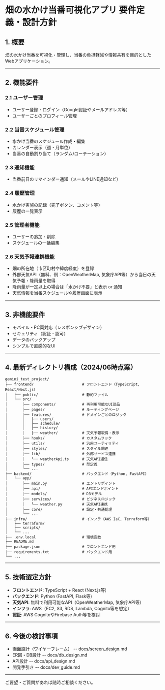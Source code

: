 # 畑の水かけ当番可視化アプリ 要件定義・設計方針

## 1. 概要
畑の水かけ当番を可視化・管理し、当番の負担軽減や情報共有を目的としたWebアプリケーション。

---

## 2. 機能要件

### 2.1 ユーザー管理
- ユーザー登録・ログイン（Google認証やメールアドレス等）
- ユーザーごとのプロフィール管理

### 2.2 当番スケジュール管理
- 水かけ当番のスケジュール作成・編集
- カレンダー表示（週・月単位）
- 当番の自動割り当て（ランダム/ローテーション）

### 2.3 通知機能
- 当番前日のリマインダー通知（メールやLINE通知など）

### 2.4 履歴管理
- 水かけ実施の記録（完了ボタン、コメント等）
- 履歴の一覧表示

### 2.5 管理者機能
- ユーザーの追加・削除
- スケジュールの一括編集

### 2.6 天気予報連携機能
- 畑の所在地（市区町村や緯度経度）を登録
- 外部天気API（無料、例：OpenWeatherMap, 気象庁API等）から当日の天気予報・降雨量を取得
- 降雨量が一定以上の場合は「水かけ不要」と表示 or 通知
- 天気情報を当番スケジュールや履歴画面に表示

---

## 3. 非機能要件
- モバイル・PC両対応（レスポンシブデザイン）
- セキュリティ（認証・認可）
- データのバックアップ
- シンプルで直感的なUI

---

## 4. 最新ディレクトリ構成（2024/06時点案）

```
gemini_test_project/
├── frontend/                      # フロントエンド（TypeScript, React/Next.js）
│   ├── public/                    # 静的ファイル
│   └── src/
│       ├── components/            # 再利用可能なUI部品
│       ├── pages/                 # ルーティングページ
│       ├── features/              # ドメインごとのロジック
│       │   ├── users/
│       │   ├── schedule/
│       │   ├── history/
│       │   ├── weather/           # 天気予報取得・表示
│       ├── hooks/                 # カスタムフック
│       ├── utils/                 # 汎用ユーティリティ
│       ├── styles/                # スタイル関連
│       ├── lib/                   # 外部サービス連携
│       │   └── weatherApi.ts      # 天気API通信
│       ├── types/                 # 型定義
│       └── ...
├── backend/                       # バックエンド（Python, FastAPI）
│   └── app/
│       ├── main.py                # エントリポイント
│       ├── api/                   # APIエンドポイント
│       ├── models/                # DBモデル
│       ├── services/              # ビジネスロジック
│       │   └── weather.py         # 天気API連携
│       ├── core/                  # 設定・共通処理
│       └── ...
├── infra/                         # インフラ（AWS IaC, Terraform等）
│   ├── terraform/
│   ├── scripts/
│   └── ...
├── .env.local                     # 環境変数
├── README.md
├── package.json                   # フロントエンド用
├── requirements.txt               # バックエンド用
└── ...
```

---

## 5. 技術選定方針

- **フロントエンド**: TypeScript + React (Next.js等)
- **バックエンド**: Python (FastAPI, Flask等)
- **天気API**: 無料で利用可能なAPI（OpenWeatherMap, 気象庁API等）
- **インフラ**: AWS（EC2, S3, RDS, Lambda, Cognito等を想定）
- **認証**: AWS CognitoやFirebase Auth等を検討

---

## 6. 今後の検討事項
- 画面設計（ワイヤーフレーム）
-- docs/screen_design.md
- ER図・DB設計
-- docs/db_design.md
- API設計
-- docs/api_design.md
- 開発手引き
-- docs/dev_guide.md
---

ご要望・ご質問があれば随時ご相談ください。 